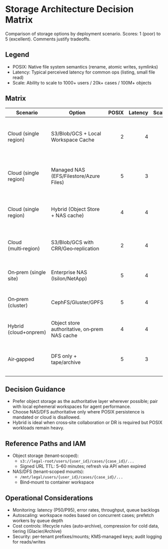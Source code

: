 # Storage Architecture Decision Matrix

Comparison of storage options by deployment scenario. Scores: 1 (poor) to 5 (excellent). Comments justify tradeoffs.

## Legend
- POSIX: Native file system semantics (rename, atomic writes, symlinks)
- Latency: Typical perceived latency for common ops (listing, small file read)
- Scale: Ability to scale to 1000+ users / 20k+ cases / 100M+ objects

## Matrix

| Scenario | Option | POSIX | Latency | Scale | Durability | Cost | Complexity | Notes |
|---|---|---:|---:|---:|---:|---:|---:|---|
| Cloud (single region) | S3/Blob/GCS + Local Workspace Cache | 2 | 4 | 5 | 5 | 4 | 3 | Recommended. Authoritative object store + ephemeral POSIX cache for AI. Versioning, lifecycle, signed URLs. |
| Cloud (single region) | Managed NAS (EFS/Filestore/Azure Files) | 5 | 3 | 3 | 4 | 3 | 2 | Simple POSIX semantics; can bottleneck on metadata and throughput; cost grows with IOPS. |
| Cloud (single region) | Hybrid (Object Store + NAS cache) | 4 | 4 | 5 | 5 | 3 | 4 | Object store as source of truth; NAS for hot set (shared). Increased ops complexity. |
| Cloud (multi‑region) | S3/Blob/GCS with CRR/Geo‑replication | 2 | 4 | 5 | 5 | 4 | 4 | Strong for DR and data residency; higher x‑region costs; needs region routing. |
| On‑prem (single site) | Enterprise NAS (Isilon/NetApp) | 5 | 4 | 4 | 4 | 2 | 2 | Fits strict POSIX+compliance; CapEx heavy; good throughput. |
| On‑prem (cluster) | CephFS/Gluster/GPFS | 5 | 4 | 4 | 4 | 3 | 4 | Open/commodity; requires strong ops; can scale horizontally. |
| Hybrid (cloud+onprem) | Object store authoritative, on‑prem NAS cache | 4 | 4 | 5 | 5 | 3 | 5 | Best of both; complex network + sync; clear runbooks needed. |
| Air‑gapped | DFS only + tape/archive | 5 | 3 | 3 | 5 | 2 | 4 | Meets isolation/compliance; low cloud dependency; slower collaboration. |

## Decision Guidance

- Prefer object storage as the authoritative layer wherever possible; pair with local ephemeral workspaces for agent performance.
- Choose NAS/DFS authoritative only where POSIX persistence is mandated or cloud is disallowed.
- Hybrid is ideal when cross‑site collaboration or DR is required but POSIX workloads remain heavy.

## Reference Paths and IAM

- Object storage (tenant‑scoped):
  - `s3://legal-root/users/{user_id}/cases/{case_id}/...`
  - Signed URL TTL: 5–60 minutes; refresh via API when expired
- NAS/DFS (tenant‑scoped mounts):
  - `/mnt/legal/users/{user_id}/cases/{case_id}/...`
  - Bind‑mount to container workspace

## Operational Considerations

- Monitoring: latency (P50/P95), error rates, throughput, queue backlogs
- Autoscaling: workspace nodes based on concurrent cases; prefetch workers by queue depth
- Cost controls: lifecycle rules (auto‑archive), compression for cold data, tiering (Glacier/Archive)
- Security: per‑tenant prefixes/mounts; KMS‑managed keys; audit logging for reads/writes

